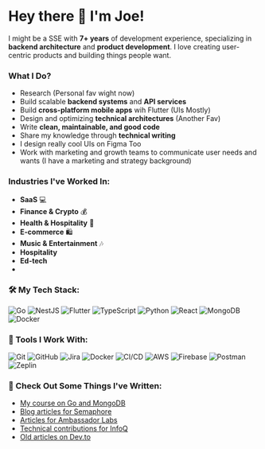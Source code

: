 # Hey there 👋 I'm Joe!

I might be a SSE with **7+ years** of development experience, specializing in **backend architecture** and **product development**. I love creating user-centric products and building things people want.

### What I Do?
- Research (Personal fav wight now)
- Build scalable **backend systems** and **API services**
- Build **cross-platform mobile apps** wih Flutter (UIs Mostly)
- Design and optimizing **technical architectures** (Another Fav)
- Write **clean, maintainable, and good code**
- Share my knowledge through **technical writing**
- I design really cool UIs on Figma Too
- Work with marketing and growth teams to communicate user needs and wants (I have a marketing and strategy background)

### Industries I've Worked In:
- **SaaS** 💻
- **Finance & Crypto** 💰
- **Health & Hospitality** 🏥
- **E-commerce** 🛍️
- **Music & Entertainment** 🎶
- **Hospitality**
- **Ed-tech**
- 

### 🛠️ My Tech Stack:
<p align="left">
  <img src="https://img.shields.io/badge/Go-00ADD8?style=for-the-badge&logo=go&logoColor=white" alt="Go" />
  <img src="https://img.shields.io/badge/NestJS-E0234E?style=for-the-badge&logo=nestjs&logoColor=white" alt="NestJS" />
  <img src="https://img.shields.io/badge/Flutter-02569B?style=for-the-badge&logo=flutter&logoColor=white" alt="Flutter" />
  <img src="https://img.shields.io/badge/TypeScript-007ACC?style=for-the-badge&logo=typescript&logoColor=white" alt="TypeScript" />
  <img src="https://img.shields.io/badge/Python-3776AB?style=for-the-badge&logo=python&logoColor=white" alt="Python" />
  <img src="https://img.shields.io/badge/React-61DAFB?style=for-the-badge&logo=react&logoColor=white" alt="React" />
  <img src="https://img.shields.io/badge/MongoDB-4EA94B?style=for-the-badge&logo=mongodb&logoColor=white" alt="MongoDB" />
  <img src="https://img.shields.io/badge/Docker-2496ED?style=for-the-badge&logo=docker&logoColor=white" alt="Docker" />
</p>

### 🔧 Tools I Work With:
<p align="left">
  <img src="https://img.shields.io/badge/Git-F05032?style=for-the-badge&logo=git&logoColor=white" alt="Git" />
  <img src="https://img.shields.io/badge/GitHub-181717?style=for-the-badge&logo=github&logoColor=white" alt="GitHub" />
  <img src="https://img.shields.io/badge/Jira-0052CC?style=for-the-badge&logo=jira&logoColor=white" alt="Jira" />
  <img src="https://img.shields.io/badge/Docker-2496ED?style=for-the-badge&logo=docker&logoColor=white" alt="Docker" />
  <img src="https://img.shields.io/badge/CI/CD-0A0A0A?style=for-the-badge&logo=continuousintegration&logoColor=white" alt="CI/CD" />
  <img src="https://img.shields.io/badge/AWS-232F3E?style=for-the-badge&logo=amazonaws&logoColor=white" alt="AWS" />
  <img src="https://img.shields.io/badge/Firebase-FFCA28?style=for-the-badge&logo=firebase&logoColor=white" alt="Firebase" />
  <img src="https://img.shields.io/badge/Postman-FF6C37?style=for-the-badge&logo=postman&logoColor=white" alt="Postman" />
  <img src="https://img.shields.io/badge/Zeplin-00C7B7?style=for-the-badge&logo=zeplin&logoColor=white" alt="Zeplin" />
</p>

### 📖 Check Out Some Things I've Written:
- [My course on Go and MongoDB](https://www.educative.io/courses/api-development-in-go-using-mongodb)
- [Blog articles for Semaphore](https://semaphoreci.com/author/oghenevwede-emeni)
- [Articles for Ambassador Labs](https://blog.getambassador.io/tagged/resource-allocation)
- [Technical contributions for InfoQ](https://www.infoq.com/profile/Oghenevwede-Emeni/)
- [Old articles on Dev.to](https://dev.to/genesdemon)

